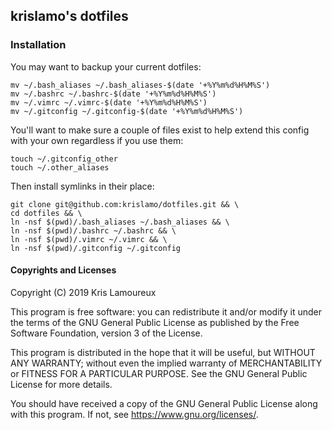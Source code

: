 ## krislamo's dotfiles

### Installation

You may want to backup your current dotfiles:

```
mv ~/.bash_aliases ~/.bash_aliases-$(date '+%Y%m%d%H%M%S')
mv ~/.bashrc ~/.bashrc-$(date '+%Y%m%d%H%M%S')
mv ~/.vimrc ~/.vimrc-$(date '+%Y%m%d%H%M%S')
mv ~/.gitconfig ~/.gitconfig-$(date '+%Y%m%d%H%M%S')
```


You'll want to make sure a couple of files exist to help extend this config with your own regardless if you use them:

```
touch ~/.gitconfig_other
touch ~/.other_aliases
```


Then install symlinks in their place:
```
git clone git@github.com:krislamo/dotfiles.git && \
cd dotfiles && \
ln -nsf $(pwd)/.bash_aliases ~/.bash_aliases && \
ln -nsf $(pwd)/.bashrc ~/.bashrc && \
ln -nsf $(pwd)/.vimrc ~/.vimrc && \
ln -nsf $(pwd)/.gitconfig ~/.gitconfig
```

#### Copyrights and Licenses
Copyright (C) 2019  Kris Lamoureux

This program is free software: you can redistribute it and/or modify it under the terms of the GNU General Public License as published by the Free Software Foundation, version 3 of the License.

This program is distributed in the hope that it will be useful, but WITHOUT ANY WARRANTY; without even the implied warranty of MERCHANTABILITY or FITNESS FOR A PARTICULAR PURPOSE.  See the GNU General Public License for more details.

You should have received a copy of the GNU General Public License along with this program. If not, see <https://www.gnu.org/licenses/>.

